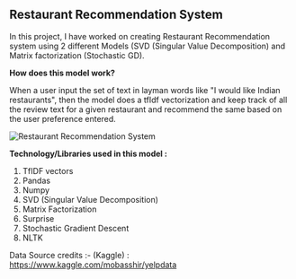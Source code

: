 <h2>  Restaurant Recommendation System </h2>
In this project, I have worked on creating Restaurant Recommendation system using 2 different Models (SVD (Singular Value Decomposition) and Matrix factorization (Stochastic GD). 


<b> How does this model work? </b>

When a user input the set of text in layman words like "I would like Indian restaurants", then the model does a tfIdf vectorization and keep track of all the review text for a given restaurant and recommend the same based on the user preference entered.


![Restaurant Recommendation System](https://encrypted-tbn0.gstatic.com/images?q=tbn:ANd9GcT5sGTdJl-NdsANZKifZaEH4FvvClMIVKvH-A&usqp=CAU)

<b>Technology/Libraries used in this model :</b>
1. TfIDF vectors
2. Pandas
3. Numpy
4. SVD (Singular Value Decomposition)
5. Matrix Factorization
6. Surprise
7. Stochastic Gradient Descent
8. NLTK

Data Source credits :- (Kaggle) : https://www.kaggle.com/mobasshir/yelpdata 
